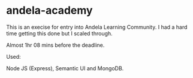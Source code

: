 # andela-academy

This is an execise for entry into Andela Learning Community. I had a hard time getting this done but I scaled through.

Almost 1hr 08 mins before the deadline.


Used:

Node JS (Express), Semantic UI and MongoDB.

